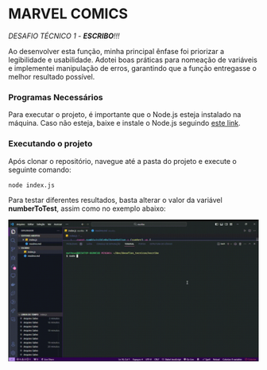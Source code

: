 # MARVEL COMICS

_DESAFIO TÉCNICO 1 - **ESCRIBO**!!!_

Ao desenvolver esta função, minha principal ênfase foi priorizar a legibilidade e usabilidade. Adotei boas práticas para nomeação de variáveis e implementei manipulação de erros, garantindo que a função entregasse o melhor resultado possível.

### Programas Necessários

Para executar o projeto, é importante que o Node.js esteja instalado na máquina. Caso não esteja, baixe e instale o Node.js seguindo [este link](https://nodejs.org/en/download).

### Executando o projeto

Após clonar o repositório, navegue até a pasta do projeto e execute o seguinte comando:

```
node index.js
```

Para testar diferentes resultados, basta alterar o valor da variável **numberToTest**, assim como no exemplo abaixo:

![GIF animado](code.gif)
